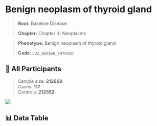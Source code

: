 # Benign neoplasm of thyroid gland

> **Root:** Baseline Disease  

> **Chapter:** Chapter II- Neoplasms  

> **Phenotype:** Benign neoplasm of thyroid gland  

> **Code:** `CD2_BENIGN_THYROID`

## 🧪 All Participants  
> Sample size: **212669**  
> Cases: **117**  
> Controls: **212552**
<img src="/Sensitive/Figures/ALL/Incidence/CD2_BENIGN_THYROID.png"/>

## 📊 Data Table
<CsvTableMRF src="/Sensitive/Data/ALL/Incidence/COX_CD2_BENIGN_THYROID.csv"/>

